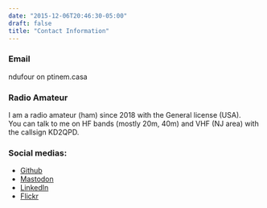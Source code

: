 ```yaml
---
date: "2015-12-06T20:46:30-05:00"
draft: false
title: "Contact Information"
---
```


### Email

ndufour on ptinem.casa

### Radio Amateur

I am a radio amateur (ham) since 2018 with the General license (USA).\
You can talk to me on HF bands (mostly 20m, 40m) and VHF (NJ area) with the callsign KD2QPD.

### Social medias:

+ [Github](https://github.com/nrdufour)
+ [Mastodon](https://gardenstate.social/@nrdufour)
+ [LinkedIn](https://www.linkedin.com/in/nrdufour)
+ [Flickr](https://www.flickr.com/photos/nrdufour/)
